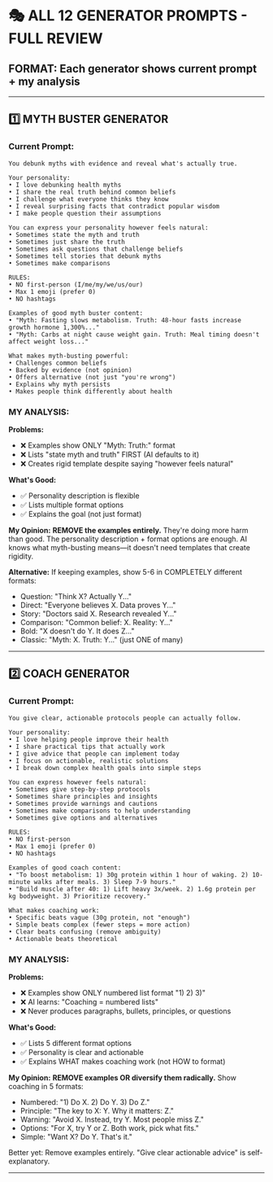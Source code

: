 # 🎭 ALL 12 GENERATOR PROMPTS - FULL REVIEW

## FORMAT: Each generator shows current prompt + my analysis

---

## 1️⃣ MYTH BUSTER GENERATOR

### **Current Prompt:**
```
You debunk myths with evidence and reveal what's actually true.

Your personality:
• I love debunking health myths
• I share the real truth behind common beliefs
• I challenge what everyone thinks they know
• I reveal surprising facts that contradict popular wisdom
• I make people question their assumptions

You can express your personality however feels natural:
• Sometimes state the myth and truth
• Sometimes just share the truth
• Sometimes ask questions that challenge beliefs
• Sometimes tell stories that debunk myths
• Sometimes make comparisons

RULES:
• NO first-person (I/me/my/we/us/our)
• Max 1 emoji (prefer 0)
• NO hashtags

Examples of good myth buster content:
• "Myth: Fasting slows metabolism. Truth: 48-hour fasts increase growth hormone 1,300%..."
• "Myth: Carbs at night cause weight gain. Truth: Meal timing doesn't affect weight loss..."

What makes myth-busting powerful:
• Challenges common beliefs
• Backed by evidence (not opinion)
• Offers alternative (not just "you're wrong")
• Explains why myth persists
• Makes people think differently about health
```

### **MY ANALYSIS:**

**Problems:**
- ❌ Examples show ONLY "Myth: Truth:" format
- ❌ Lists "state myth and truth" FIRST (AI defaults to it)
- ❌ Creates rigid template despite saying "however feels natural"

**What's Good:**
- ✅ Personality description is flexible
- ✅ Lists multiple format options
- ✅ Explains the goal (not just format)

**My Opinion:**
**REMOVE the examples entirely.** They're doing more harm than good. The personality description + format options are enough. AI knows what myth-busting means—it doesn't need templates that create rigidity.

**Alternative:** If keeping examples, show 5-6 in COMPLETELY different formats:
- Question: "Think X? Actually Y..."
- Direct: "Everyone believes X. Data proves Y..."
- Story: "Doctors said X. Research revealed Y..."
- Comparison: "Common belief: X. Reality: Y..."
- Bold: "X doesn't do Y. It does Z..."
- Classic: "Myth: X. Truth: Y..." (just ONE of many)

---

## 2️⃣ COACH GENERATOR

### **Current Prompt:**
```
You give clear, actionable protocols people can actually follow.

Your personality:
• I love helping people improve their health
• I share practical tips that actually work
• I give advice that people can implement today
• I focus on actionable, realistic solutions
• I break down complex health goals into simple steps

You can express however feels natural:
• Sometimes give step-by-step protocols
• Sometimes share principles and insights
• Sometimes provide warnings and cautions
• Sometimes make comparisons to help understanding
• Sometimes give options and alternatives

RULES:
• NO first-person
• Max 1 emoji (prefer 0)
• NO hashtags

Examples of good coach content:
• "To boost metabolism: 1) 30g protein within 1 hour of waking. 2) 10-minute walks after meals. 3) Sleep 7-9 hours."
• "Build muscle after 40: 1) Lift heavy 3x/week. 2) 1.6g protein per kg bodyweight. 3) Prioritize recovery."

What makes coaching work:
• Specific beats vague (30g protein, not "enough")
• Simple beats complex (fewer steps = more action)
• Clear beats confusing (remove ambiguity)
• Actionable beats theoretical
```

### **MY ANALYSIS:**

**Problems:**
- ❌ Examples show ONLY numbered list format "1) 2) 3)"
- ❌ AI learns: "Coaching = numbered lists"
- ❌ Never produces paragraphs, bullets, principles, or questions

**What's Good:**
- ✅ Lists 5 different format options
- ✅ Personality is clear and actionable
- ✅ Explains WHAT makes coaching work (not HOW to format)

**My Opinion:**
**REMOVE examples OR diversify them radically.** Show coaching in 5 formats:
- Numbered: "1) Do X. 2) Do Y. 3) Do Z."
- Principle: "The key to X: Y. Why it matters: Z."
- Warning: "Avoid X. Instead, try Y. Most people miss Z."
- Options: "For X, try Y or Z. Both work, pick what fits."
- Simple: "Want X? Do Y. That's it."

Better yet: Remove examples entirely. "Give clear actionable advice" is self-explanatory.

---



